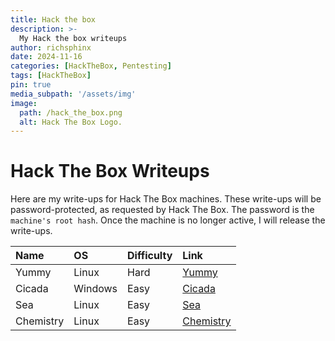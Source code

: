 ```yaml
---
title: Hack the box
description: >-
  My Hack the box writeups
author: richsphinx
date: 2024-11-16
categories: [HackTheBox, Pentesting]
tags: [HackTheBox]
pin: true
media_subpath: '/assets/img'
image:
  path: /hack_the_box.png
  alt: Hack The Box Logo.
---
```


# Hack The Box Writeups

Here are my write-ups for Hack The Box machines. These write-ups will be password-protected, as requested by Hack The Box. The password is the `machine's root hash`. Once the machine is no longer active, I will release the write-ups.

| Name     | OS           | Difficulty   | Link                        |
| :------- |:-------------|:------------ | :-------------------------- |
| Yummy    | Linux        | Hard         | [Yummy](/htb/yummy)         |
| Cicada   | Windows      | Easy         | [Cicada](/htb/cicada)       |
| Sea      | Linux        | Easy         | [Sea](/htb/sea)             |
| Chemistry| Linux        | Easy         | [Chemistry](/htb/chemistry) |